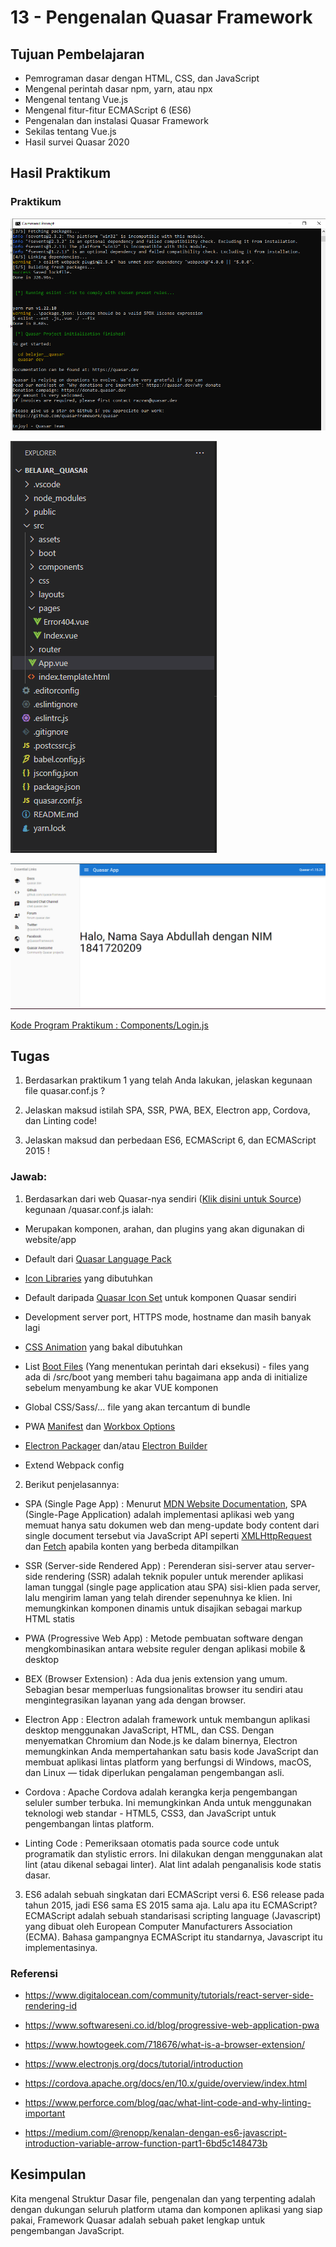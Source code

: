 # 13 - Pengenalan Quasar Framework

## Tujuan Pembelajaran

 - Pemrograman dasar dengan HTML, CSS, dan JavaScript
 - Mengenal perintah dasar npm, yarn, atau npx
 - Mengenal tentang Vue.js 
 - Mengenal fitur-fitur ECMAScript 6 (ES6)
 - Pengenalan dan instalasi Quasar Framework
 - Sekilas tentang Vue.js
 - Hasil survei Quasar 2020

## Hasil Praktikum

### Praktikum

![Hasil Run Praktikum](img/hasil1.PNG)

![Hasil Run Praktikum](img/hasil3.PNG)

![Hasil Run Praktikum](img/hasil2.PNG)


[Kode Program Praktikum : Components/Login.js](../../src/13_Pengenalan_Quasar_Framework/src/pages/Index.vue)

## Tugas

1. Berdasarkan praktikum 1 yang telah Anda lakukan, jelaskan kegunaan file quasar.conf.js ?

2. Jelaskan maksud istilah SPA, SSR, PWA, BEX, Electron app, Cordova, dan Linting code!

3. Jelaskan maksud dan perbedaan ES6, ECMAScript 6, dan ECMAScript 2015 !

### Jawab:

1. Berdasarkan dari web Quasar-nya sendiri ([Klik disini untuk Source](https://next.quasar.dev/quasar-cli/quasar-conf-js)) kegunaan /quasar.conf.js ialah:

- Merupakan komponen, arahan, dan plugins yang akan digunakan di website/app

- Default dari [Quasar Language Pack](https://next.quasar.dev/options/quasar-language-packs)

- [Icon Libraries](https://next.quasar.dev/options/installing-icon-libraries) yang dibutuhkan

- Default daripada [Quasar Icon Set](https://next.quasar.dev/options/quasar-icon-sets) untuk komponen Quasar sendiri

- Development server port, HTTPS mode, hostname dan masih banyak lagi

- [CSS Animation](https://next.quasar.dev/options/animations) yang bakal dibutuhkan

- List [Boot Files](https://next.quasar.dev/quasar-cli/boot-files) (Yang menentukan perintah dari eksekusi) - files yang ada di /src/boot yang memberi tahu bagaimana app anda di initialize sebelum menyambung ke akar VUE komponen

- Global CSS/Sass/... file yang akan tercantum di bundle

- PWA [Manifest](https://next.quasar.dev/quasar-cli/developing-pwa/configuring-pwa#Configuring-Manifest-File) dan [Workbox Options](https://next.quasar.dev/quasar-cli/developing-pwa/configuring-pwa#Quasar.conf.js)

- [Electron Packager](https://next.quasar.dev/quasar-cli/developing-electron-apps/configuring-electron#Quasar.conf.js) dan/atau [Electron Builder](https://next.quasar.dev/quasar-cli/developing-electron-apps/configuring-electron#Quasar.conf.js)

- Extend Webpack config


2. Berikut penjelasannya:

- SPA (Single Page App) : Menurut [MDN Website Documentation](https://developer.mozilla.org/en-US/docs/Glossary/SPA), SPA (Single-Page Application) adalah implementasi aplikasi web yang memuat hanya satu dokumen web dan meng-update body content dari single document tersebut via JavaScript API seperti [XMLHttpRequest](https://developer.mozilla.org/en-US/docs/Web/API/XMLHttpRequest) dan [Fetch](https://developer.mozilla.org/en-US/docs/Web/API/Fetch_API) apabila konten yang berbeda ditampilkan

- SSR (Server-side Rendered App) : Perenderan sisi-server atau server-side rendering (SSR) adalah teknik populer untuk merender aplikasi laman tunggal (single page application atau SPA) sisi-klien pada server, lalu mengirim laman yang telah dirender sepenuhnya ke klien. Ini memungkinkan komponen dinamis untuk disajikan sebagai markup HTML statis

- PWA (Progressive Web App) : Metode pembuatan software dengan mengkombinasikan antara website reguler dengan aplikasi mobile & desktop

- BEX (Browser Extension)   : Ada dua jenis extension yang umum. Sebagian besar memperluas fungsionalitas browser itu sendiri atau mengintegrasikan layanan yang ada dengan browser.

- Electron App  : Electron adalah framework untuk membangun aplikasi desktop menggunakan JavaScript, HTML, dan CSS. Dengan menyematkan Chromium dan Node.js ke dalam binernya, Electron memungkinkan Anda mempertahankan satu basis kode JavaScript dan membuat aplikasi lintas platform yang berfungsi di Windows, macOS, dan Linux — tidak diperlukan pengalaman pengembangan asli.

- Cordova   : Apache Cordova adalah kerangka kerja pengembangan seluler sumber terbuka. Ini memungkinkan Anda untuk menggunakan teknologi web standar - HTML5, CSS3, dan JavaScript untuk pengembangan lintas platform.

- Linting Code  : Pemeriksaan otomatis pada source code untuk programatik dan stylistic errors. Ini dilakukan dengan menggunakan alat lint (atau dikenal sebagai linter). Alat lint adalah penganalisis kode statis dasar.

3. ES6 adalah sebuah singkatan dari ECMAScript versi 6. ES6 release pada tahun 2015, jadi ES6 sama ES 2015 sama aja. Lalu apa itu ECMAScript? ECMAScript adalah sebuah standarisasi scripting language (Javascript) yang dibuat oleh European Computer Manufacturers Association (ECMA). Bahasa gampangnya ECMAScript itu standarnya, Javascript itu implementasinya.


### Referensi
- https://www.digitalocean.com/community/tutorials/react-server-side-rendering-id

- https://www.softwareseni.co.id/blog/progressive-web-application-pwa 

- https://www.howtogeek.com/718676/what-is-a-browser-extension/

- https://www.electronjs.org/docs/tutorial/introduction

- https://cordova.apache.org/docs/en/10.x/guide/overview/index.html

- https://www.perforce.com/blog/qac/what-lint-code-and-why-linting-important

- https://medium.com/@renopp/kenalan-dengan-es6-javascript-introduction-variable-arrow-function-part1-6bd5c148473b 

## Kesimpulan
Kita mengenal Struktur Dasar file, pengenalan dan yang terpenting adalah dengan dukungan seluruh platform utama dan komponen aplikasi yang siap pakai, Framework Quasar adalah sebuah paket lengkap untuk pengembangan JavaScript.
